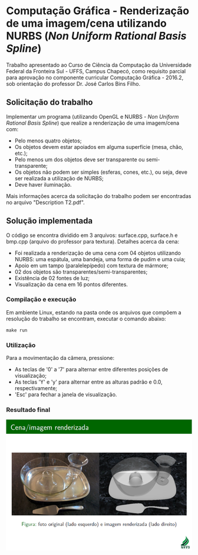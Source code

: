 # Computação Gráfica - Renderização de uma imagem/cena utilizando NURBS (_Non Uniform Rational Basis Spline_)

Trabalho apresentado ao Curso de Ciência da Computação da Universidade Federal
da Fronteira Sul - UFFS, Campus Chapecó, como requisito parcial para aprovação
no componente curricular Computação Gráfica - 2016.2, sob orientação do
professor Dr. José Carlos Bins Filho.

## Solicitação do trabalho

Implementar um programa (utilizando OpenGL e NURBS - _Non Uniform Rational Basis
Spline_) que realize a renderização de uma imagem/cena com:
- Pelo menos quatro objetos;
- Os objetos devem estar apoiados em alguma superfície (mesa, chão, etc.);
- Pelo menos um dos objetos deve ser transparente ou semi-transparente;
- Os objetos não podem ser simples (esferas, cones, etc.), ou seja, deve ser
realizada a utilização de NURBS;
- Deve haver iluminação.

Mais informações acerca da solicitação do trabalho podem ser encontradas no
arquivo "Description T2.pdf".

## Solução implementada

O código se encontra dividido em 3 arquivos: surface.cpp, surface.h e bmp.cpp
(arquivo do professor para textura). Detalhes acerca da cena:

- Foi realizada a renderização de uma cena com 04 objetos utilizando NURBS:
uma espátula, uma bandeja, uma forma de pudim e uma cuia;
- Apoio em um tampo (paralelepípedo) com textura de mármore;
- 02 dos objetos são transparentes/semi-transparentes;
- Existência de 02 fontes de luz;
- Visualização da cena em 16 pontos diferentes.

### Compilação e execução

Em ambiente Linux, estando na pasta onde os arquivos que compõem a resolução do
trabalho se encontram, executar o comando abaixo:

```
make run
```

### Utilização
Para a movimentação da câmera, pressione:
- As teclas de '0' a '7' para alternar entre diferentes posições de visualização;
- As teclas 'Y' e 'y' para alternar entre as alturas padrão e 0.0, respectivamente;
- 'Esc' para fechar a janela de visualização.

### Resultado final

![Renderização final](https://github.com/vladimirbelinski/T2-CG/blob/master/resultadoFinal.png)





